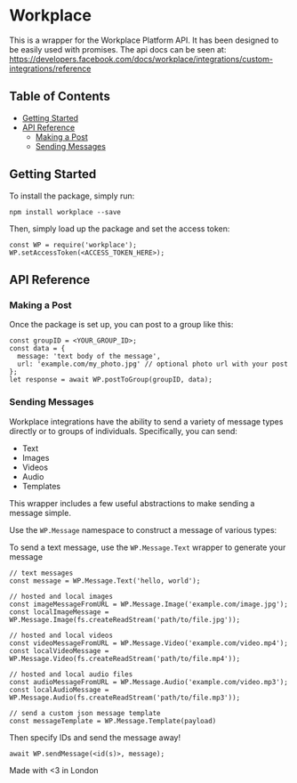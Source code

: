 # Workplace

This is a wrapper for the Workplace Platform API. It has been designed to be easily used with promises. The api docs can be seen at: https://developers.facebook.com/docs/workplace/integrations/custom-integrations/reference

## Table of Contents

- [Getting Started](#getting-started)
- [API Reference](#api-reference)
  - [Making a Post](#making-a-post)
  - [Sending Messages](#sending-messages)

## Getting Started

To install the package, simply run:
```
npm install workplace --save
```
Then, simply load up the package and set the access token:
```
const WP = require('workplace');
WP.setAccessToken(<ACCESS_TOKEN_HERE>);
```

## API Reference

### Making a Post

Once the package is set up, you can post to a group like this:
```
const groupID = <YOUR_GROUP_ID>;
const data = {
  message: 'text body of the message',
  url: 'example.com/my_photo.jpg' // optional photo url with your post
};
let response = await WP.postToGroup(groupID, data);
```

### Sending Messages

Workplace integrations have the ability to send a variety of message types directly or to groups of individuals. Specifically, you can send:

- Text
- Images
- Videos
- Audio
- Templates

This wrapper includes a few useful abstractions to make sending a message simple.


Use the `WP.Message` namespace to construct a message of various types:

To send a text message, use the `WP.Message.Text` wrapper to generate your message
```
// text messages
const message = WP.Message.Text('hello, world');

// hosted and local images
const imageMessageFromURL = WP.Message.Image('example.com/image.jpg');
const localImageMessage = WP.Message.Image(fs.createReadStream('path/to/file.jpg'));

// hosted and local videos
const videoMessageFromURL = WP.Message.Video('example.com/video.mp4');
const localVideoMessage = WP.Message.Video(fs.createReadStream('path/to/file.mp4'));

// hosted and local audio files
const audioMessageFromURL = WP.Message.Audio('example.com/video.mp3');
const localAudioMessage = WP.Message.Audio(fs.createReadStream('path/to/file.mp3'));

// send a custom json message template
const messageTemplate = WP.Message.Template(payload)
```

Then specify IDs and send the message away!
```
await WP.sendMessage(<id(s)>, message);
```

Made with <3 in London
